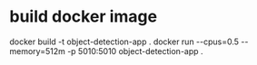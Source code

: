# build docker image
docker build -t object-detection-app .
docker run --cpus=0.5 --memory=512m -p 5010:5010 object-detection-app .


